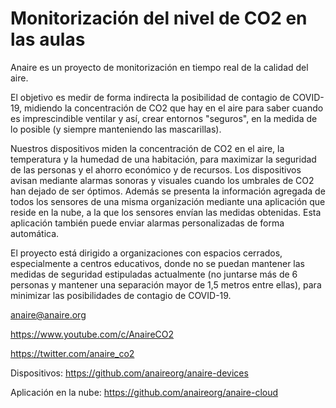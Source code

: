 # Monitorización del nivel de CO2 en las aulas

Anaire es un proyecto de monitorización en tiempo real de la calidad del aire. 

El objetivo es medir de forma indirecta la posibilidad de contagio de COVID-19, midiendo la concentración de CO2 que hay en el aire para saber cuando es imprescindible ventilar y así, crear entornos "seguros", en la medida de lo posible (y siempre manteniendo las mascarillas). 

Nuestros dispositivos miden la concentración de CO2 en el aire, la temperatura y la humedad de una habitación, para maximizar la seguridad de las personas y el ahorro económico y de recursos. Los dispositivos avisan mediante alarmas sonoras y visuales cuando los umbrales de CO2 han dejado de ser óptimos. Además se presenta la información agregada de todos los sensores de una misma organización mediante una aplicación que reside en la nube, a la que los sensores envían las medidas obtenidas. Esta aplicación también puede enviar alarmas personalizadas de forma automática. 

El proyecto está dirigido a organizaciones con espacios cerrados, especialmente a centros educativos, donde no se puedan mantener las medidas de seguridad estipuladas actualmente (no juntarse más de 6 personas y mantener una separación mayor de 1,5 metros entre ellas), para minimizar las posibilidades de contagio de COVID-19.

anaire@anaire.org

https://www.youtube.com/c/AnaireCO2

https://twitter.com/anaire_co2

Dispositivos: https://github.com/anaireorg/anaire-devices

Aplicación en la nube: https://github.com/anaireorg/anaire-cloud


